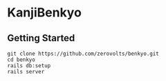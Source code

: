 # KanjiBenkyo

## Getting Started
```
git clone https://github.com/zerovolts/benkyo.git
cd benkyo
rails db:setup
rails server
```
